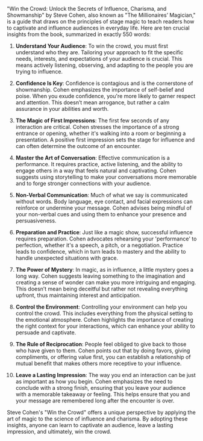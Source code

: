 "Win the Crowd: Unlock the Secrets of Influence, Charisma, and Showmanship" by Steve Cohen, also known as "The Millionaires’ Magician," is a guide that draws on the principles of stage magic to teach readers how to captivate and influence audiences in everyday life. Here are ten crucial insights from the book, summarized in exactly 550 words:

1. **Understand Your Audience**: To win the crowd, you must first understand who they are. Tailoring your approach to fit the specific needs, interests, and expectations of your audience is crucial. This means actively listening, observing, and adapting to the people you are trying to influence.

2. **Confidence Is Key**: Confidence is contagious and is the cornerstone of showmanship. Cohen emphasizes the importance of self-belief and poise. When you exude confidence, you're more likely to garner respect and attention. This doesn’t mean arrogance, but rather a calm assurance in your abilities and worth.

3. **The Magic of First Impressions**: The first few seconds of any interaction are critical. Cohen stresses the importance of a strong entrance or opening, whether it's walking into a room or beginning a presentation. A positive first impression sets the stage for influence and can often determine the outcome of an encounter.

4. **Master the Art of Conversation**: Effective communication is a performance. It requires practice, active listening, and the ability to engage others in a way that feels natural and captivating. Cohen suggests using storytelling to make your conversations more memorable and to forge stronger connections with your audience.

5. **Non-Verbal Communication**: Much of what we say is communicated without words. Body language, eye contact, and facial expressions can reinforce or undermine your message. Cohen advises being mindful of your non-verbal cues and using them to enhance your presence and persuasiveness.

6. **Preparation and Practice**: Just like a magic show, successful influence requires preparation. Cohen advocates rehearsing your 'performance' to perfection, whether it's a speech, a pitch, or a negotiation. Practice leads to confidence, which in turn leads to mastery and the ability to handle unexpected situations with grace.

7. **The Power of Mystery**: In magic, as in influence, a little mystery goes a long way. Cohen suggests leaving something to the imagination and creating a sense of wonder can make you more intriguing and engaging. This doesn’t mean being deceitful but rather not revealing everything upfront, thus maintaining interest and anticipation.

8. **Control the Environment**: Controlling your environment can help you control the crowd. This includes everything from the physical setting to the emotional atmosphere. Cohen highlights the importance of creating the right context for your interactions, which can enhance your ability to persuade and captivate.

9. **The Rule of Reciprocation**: People feel obliged to give back to those who have given to them. Cohen points out that by doing favors, giving compliments, or offering value first, you can establish a relationship of mutual benefit that makes others more receptive to your influence.

10. **Leave a Lasting Impression**: The way you end an interaction can be just as important as how you begin. Cohen emphasizes the need to conclude with a strong finish, ensuring that you leave your audience with a memorable takeaway or feeling. This helps ensure that you and your message are remembered long after the encounter is over.

Steve Cohen's "Win the Crowd" offers a unique perspective by applying the art of magic to the science of influence and charisma. By adopting these insights, anyone can learn to captivate an audience, leave a lasting impression, and ultimately, win the crowd.